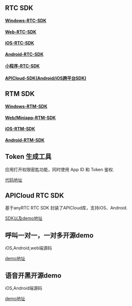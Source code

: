 ## RTC SDK
#### [Windows-RTC-SDK](https://github.com/anyRTC/ArWinSDK)
#### [Web-RTC-SDK](https://github.com/anyRTC/ArWebSDK)
#### [iOS-RTC-SDK](https://github.com/anyRTC/AriOSSDK)
#### [Android-RTC-SDK](https://github.com/anyRTC/ArAndroidSDK)
#### [小程序-RTC-SDK](https://github.com/anyRTC/ArMiniappSDK)
#### [APICloud-SDK(Android/iOS跨平台SDK)](https://github.com/anyRTC/ARtcSdkForAPICloud)


## RTM SDK
#### [Windows-RTM-SDK](https://github.com/anyRTC/ArRTM-Win)
#### [Web/Miniapp-RTM-SDK](https://github.com/anyRTC/ArRTM-Web)
#### [iOS-RTM-SDK](https://github.com/anyRTC/ArRTM-iOS)
#### [Android-RTM-SDK](https://github.com/anyRTC/ArRTM-Android)


## Token 生成工具
应用打开权限密匙功能，同时使用 App ID 和 Token 鉴权.

[代码地址](https://github.com/anyRTC/Tools/tree/master/DynamicKey/ARDynamicKey)

## APICloud RTC SDK
基于anyRTC RTC SDK 封装了APICloud库，支持iOS、Android.

[SDK以及demo地址](https://github.com/anyRTC/ARtcSdkForAPICloud)

## 呼叫一对一，一对多开源demo
iOS,Android,web端源码

[demo地址](https://github.com/anyRTC-UseCase/ARCall)

## 语音开黑开源demo
iOS,Android端源码

[demo地址](https://github.com/anyRTC-UseCase/ARChatRoom)
